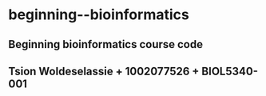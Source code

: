 # beginning--bioinformatics
## Beginning bioinformatics course code
## Tsion Woldeselassie + 1002077526 + BIOL5340-001

